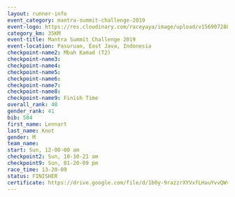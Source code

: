 ```yaml
---
layout: runner-info 
event_category: mantra-summit-challenge-2019 
event-logo: https://res.cloudinary.com/raceyaya/image/upload/v1569072809/logo/mantra-image_segrbx.jpg
category_km: 35KM 
event-title: Mantra Summit Challenge 2019 
event-location: Pasuruan, East Java, Indonesia 
checkpoint-name2: Mbah Kamad (T2) 
checkpoint-name3: 
checkpoint-name4: 
checkpoint-name5: 
checkpoint-name6: 
checkpoint-name7: 
checkpoint-name8: 
checkpoint-name9: Finish Time
overall_rank: 48
gender_rank: 41
bib: 504
first_name: Lennart
last_name: Knot
gender: M
team_name: 
start: Sun, 12-00-00 am
checkpoint2: Sun, 10-10-21 am
checkpoint9: Sun, 01-20-09 pm
race_time: 13-20-09
status: FINISHER
certificate: https://drive.google.com/file/d/1b0y-9razzrXYVxfLHauYvvQWvbkxDYAj/view?usp=sharing
---
```

